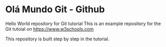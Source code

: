 # Olá Mundo Git - Github
Hello World repository for Git tutorial
This is an example repository for the Git tutoial on https://www.w3schools.com

This repository is built step by step in the tutorial.
